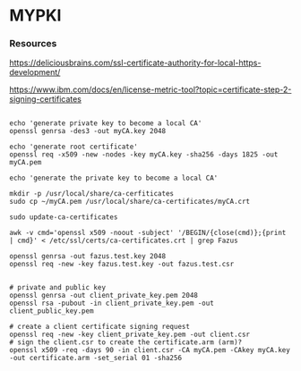 # MYPKI

### Resources

https://deliciousbrains.com/ssl-certificate-authority-for-local-https-development/

https://www.ibm.com/docs/en/license-metric-tool?topic=certificate-step-2-signing-certificates


```

echo 'generate private key to become a local CA'
openssl genrsa -des3 -out myCA.key 2048

echo 'generate root certificate'
openssl req -x509 -new -nodes -key myCA.key -sha256 -days 1825 -out myCA.pem

echo 'generate the private key to become a local CA'

mkdir -p /usr/local/share/ca-cerfiticates
sudo cp ~/myCA.pem /usr/local/share/ca-certificates/myCA.crt

sudo update-ca-certificates

awk -v cmd='openssl x509 -noout -subject' '/BEGIN/{close(cmd)};{print | cmd}' < /etc/ssl/certs/ca-certificates.crt | grep Fazus

openssl genrsa -out fazus.test.key 2048
openssl req -new -key fazus.test.key -out fazus.test.csr


# private and public key
openssl genrsa -out client_private_key.pem 2048
openssl rsa -pubout -in client_private_key.pem -out client_public_key.pem

# create a client certificate signing request
openssl req -new -key client_private_key.pem -out client.csr
# sign the client.csr to create the certificate.arm (arm)?
openssl x509 -req -days 90 -in client.csr -CA myCA.pem -CAkey myCA.key -out certificate.arm -set_serial 01 -sha256


```
